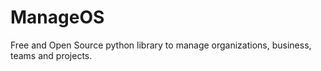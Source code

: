 # ManageOS
Free and Open Source python library to manage organizations, business, teams and projects.
